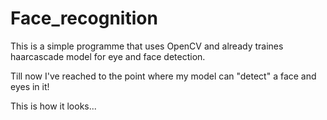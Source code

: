 # Face_recognition

This is a simple programme that uses OpenCV and already traines haarcascade model for eye and face detection.

Till now I've reached to the point where my model can "detect" a face and eyes in it!

This is how it looks...



